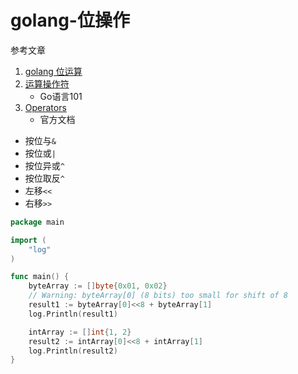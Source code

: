 # golang-位操作

参考文章

1. [golang 位运算](https://studygolang.com/articles/6337)
2. [运算操作符](https://gfw.go101.org/article/operators.html)
	- Go语言101
3. [Operators](https://go.dev/ref/spec#Operators)
	- 官方文档

- 按位与`&`
- 按位或`|`
- 按位异或`^`
- 按位取反`^`
- 左移`<<`
- 右移`>>`

```go
package main

import (
	"log"
)

func main() {
	byteArray := []byte{0x01, 0x02}
	// Warning: byteArray[0] (8 bits) too small for shift of 8
	result1 := byteArray[0]<<8 + byteArray[1]
	log.Println(result1)

	intArray := []int{1, 2}
	result2 := intArray[0]<<8 + intArray[1]
	log.Println(result2)
}
```
